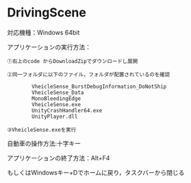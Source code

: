 # DrivingScene
対応機種：Windows 64bit

アプリケーションの実行方法：

	①右上のcode からDownloadZipでダウンロードし展開
	
	②同一フォルダに以下のファイル，フォルダが配置されているのを確認
	
    		VheicleSense_BurstDebugInformation_DoNotShip
    		VheicleSense_Data
    		MonoBleedingEdge
    		VheicleSense.exe
    		UnityCrashHandler64.exe
    		UnityPlayer.dll
		
	③VheicleSense.exeを実行

自動車の操作方法:十字キー

アプリケーションの終了方法：Alt+F4
	
もしくはWindowsキー+Dでホームに戻り，タスクバーから閉じる
